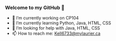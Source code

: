 ### Welcome to my GitHub 👋


- 🔭 I’m currently working on CP104
- 🌱 I’m currently learning Python, Java, HTML, CSS
- 🤔 I’m looking for help with Java, HTML, CSS
- 📫 How to reach me: Kell6733@mylaurier.ca
